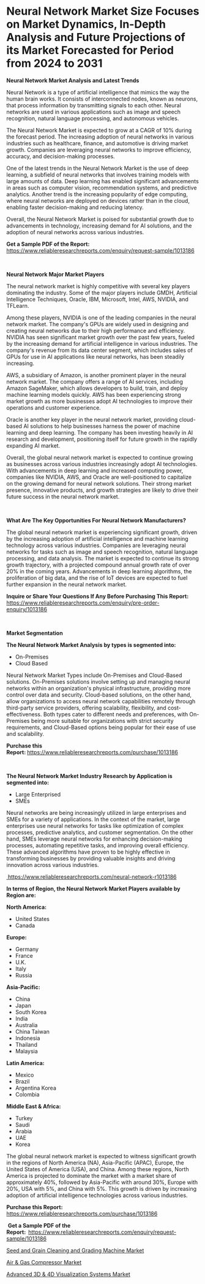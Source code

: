<p><h1>Neural Network Market Size Focuses on Market Dynamics, In-Depth Analysis and Future Projections of its Market Forecasted for Period from 2024 to 2031</h1></p><p><strong>Neural Network Market Analysis and Latest Trends</strong></p>
<p><p>Neural Network is a type of artificial intelligence that mimics the way the human brain works. It consists of interconnected nodes, known as neurons, that process information by transmitting signals to each other. Neural networks are used in various applications such as image and speech recognition, natural language processing, and autonomous vehicles.</p><p>The Neural Network Market is expected to grow at a CAGR of 10% during the forecast period. The increasing adoption of neural networks in various industries such as healthcare, finance, and automotive is driving market growth. Companies are leveraging neural networks to improve efficiency, accuracy, and decision-making processes.</p><p>One of the latest trends in the Neural Network Market is the use of deep learning, a subfield of neural networks that involves training models with large amounts of data. Deep learning has enabled significant advancements in areas such as computer vision, recommendation systems, and predictive analytics. Another trend is the increasing popularity of edge computing, where neural networks are deployed on devices rather than in the cloud, enabling faster decision-making and reducing latency.</p><p>Overall, the Neural Network Market is poised for substantial growth due to advancements in technology, increasing demand for AI solutions, and the adoption of neural networks across various industries.</p></p>
<p><strong>Get a Sample PDF of the Report:&nbsp;</strong> <a href="https://www.reliableresearchreports.com/enquiry/request-sample/1013186">https://www.reliableresearchreports.com/enquiry/request-sample/1013186</a></p>
<p>&nbsp;</p>
<p><strong>Neural Network Major Market Players</strong></p>
<p><p>The neural network market is highly competitive with several key players dominating the industry. Some of the major players include GMDH, Artificial Intelligence Techniques, Oracle, IBM, Microsoft, Intel, AWS, NVIDIA, and TFLearn. </p><p>Among these players, NVIDIA is one of the leading companies in the neural network market. The company's GPUs are widely used in designing and creating neural networks due to their high performance and efficiency. NVIDIA has seen significant market growth over the past few years, fueled by the increasing demand for artificial intelligence in various industries. The company's revenue from its data center segment, which includes sales of GPUs for use in AI applications like neural networks, has been steadily increasing.</p><p>AWS, a subsidiary of Amazon, is another prominent player in the neural network market. The company offers a range of AI services, including Amazon SageMaker, which allows developers to build, train, and deploy machine learning models quickly. AWS has been experiencing strong market growth as more businesses adopt AI technologies to improve their operations and customer experience.</p><p>Oracle is another key player in the neural network market, providing cloud-based AI solutions to help businesses harness the power of machine learning and deep learning. The company has been investing heavily in AI research and development, positioning itself for future growth in the rapidly expanding AI market.</p><p>Overall, the global neural network market is expected to continue growing as businesses across various industries increasingly adopt AI technologies. With advancements in deep learning and increased computing power, companies like NVIDIA, AWS, and Oracle are well-positioned to capitalize on the growing demand for neural network solutions. Their strong market presence, innovative products, and growth strategies are likely to drive their future success in the neural network market.</p></p>
<p>&nbsp;</p>
<p><strong>What Are The Key Opportunities For Neural Network Manufacturers?</strong></p>
<p><p>The global neural network market is experiencing significant growth, driven by the increasing adoption of artificial intelligence and machine learning technology across various industries. Companies are leveraging neural networks for tasks such as image and speech recognition, natural language processing, and data analysis. The market is expected to continue its strong growth trajectory, with a projected compound annual growth rate of over 20% in the coming years. Advancements in deep learning algorithms, the proliferation of big data, and the rise of IoT devices are expected to fuel further expansion in the neural network market.</p></p>
<p><strong>Inquire or Share Your Questions If Any Before Purchasing This Report:</strong> <a href="https://www.reliableresearchreports.com/enquiry/pre-order-enquiry/1013186">https://www.reliableresearchreports.com/enquiry/pre-order-enquiry/1013186</a></p>
<p>&nbsp;</p>
<p><strong>Market Segmentation</strong></p>
<p><strong>The Neural Network Market Analysis by types is segmented into:</strong></p>
<p><ul><li>On-Premises</li><li>Cloud Based</li></ul></p>
<p><p>Neural Network Market Types include On-Premises and Cloud-Based solutions. On-Premises solutions involve setting up and managing neural networks within an organization's physical infrastructure, providing more control over data and security. Cloud-based solutions, on the other hand, allow organizations to access neural network capabilities remotely through third-party service providers, offering scalability, flexibility, and cost-effectiveness. Both types cater to different needs and preferences, with On-Premises being more suitable for organizations with strict security requirements, and Cloud-Based options being popular for their ease of use and scalability.</p></p>
<p><strong>Purchase this Report:&nbsp;</strong><a href="https://www.reliableresearchreports.com/purchase/1013186">https://www.reliableresearchreports.com/purchase/1013186</a></p>
<p>&nbsp;</p>
<p><strong>The Neural Network Market Industry Research by Application is segmented into:</strong></p>
<p><ul><li>Large Enterprised</li><li>SMEs</li></ul></p>
<p><p>Neural networks are being increasingly utilized in large enterprises and SMEs for a variety of applications. In the context of the market, large enterprises use neural networks for tasks like optimization of complex processes, predictive analytics, and customer segmentation. On the other hand, SMEs leverage neural networks for enhancing decision-making processes, automating repetitive tasks, and improving overall efficiency. These advanced algorithms have proven to be highly effective in transforming businesses by providing valuable insights and driving innovation across various industries.</p></p>
<p><a href="https://www.reliableresearchreports.com/neural-network-r1013186">&nbsp;https://www.reliableresearchreports.com/neural-network-r1013186</a></p>
<p><strong>In terms of Region, the Neural Network Market Players available by Region are:</strong></p>
<p>
    <p> <strong> North America: </strong>
        <ul>
            <li>United States</li>
            <li>Canada</li>
        </ul>
        </p> 
    <p> <strong> Europe: </strong>
        <ul>
            <li>Germany</li>
            <li>France</li>
            <li>U.K.</li>
            <li>Italy</li>
            <li>Russia</li>
        </ul>
        </p> 
    <p> <strong> Asia-Pacific: </strong>
        <ul>
            <li>China</li>
            <li>Japan</li>
            <li>South Korea</li>
            <li>India</li>
            <li>Australia</li>
            <li>China Taiwan</li>
            <li>Indonesia</li>
            <li>Thailand</li>
            <li>Malaysia</li>
        </ul>
        </p> 
    <p> <strong> Latin America: </strong>
        <ul>
            <li>Mexico</li>
            <li>Brazil</li>
            <li>Argentina Korea</li>
            <li>Colombia</li>
        </ul>
        </p> 
    <p> <strong> Middle East & Africa: </strong>
        <ul>
            <li>Turkey</li>
            <li>Saudi</li>
            <li>Arabia</li>
            <li>UAE</li>
            <li>Korea</li>
        </ul>
    </p>
    </p>
<p><p>The global neural network market is expected to witness significant growth in the regions of North America (NA), Asia-Pacific (APAC), Europe, the United States of America (USA), and China. Among these regions, North America is projected to dominate the market with a market share of approximately 40%, followed by Asia-Pacific with around 30%, Europe with 20%, USA with 5%, and China with 5%. This growth is driven by increasing adoption of artificial intelligence technologies across various industries.</p></p>
<p><strong>Purchase this Report: </strong><a href="https://www.reliableresearchreports.com/purchase/1013186">https://www.reliableresearchreports.com/purchase/1013186</a></p>
<p>&nbsp;<strong>Get a Sample PDF of the Report:&nbsp;&nbsp;</strong><a href="https://www.reliableresearchreports.com/enquiry/request-sample/1013186">https://www.reliableresearchreports.com/enquiry/request-sample/1013186</a></p>
<p><strong></strong></p>
<p><p><a href="https://github.com/beatblasta/Market-Research-Report-List-4/blob/main/seed-and-grain-cleaning-and-grading-machine-market.md">Seed and Grain Cleaning and Grading Machine Market</a></p><p><a href="https://github.com/shotows/Market-Research-Report-List-3/blob/main/air-gas-compressor-market.md">Air & Gas Compressor Market</a></p><p><a href="https://github.com/Sinjinluong3e0awx2m195k76/Market-Research-Report-List-3/blob/main/advanced-3d-4d-visualization-systems-market.md">Advanced 3D & 4D Visualization Systems Market</a></p></p>